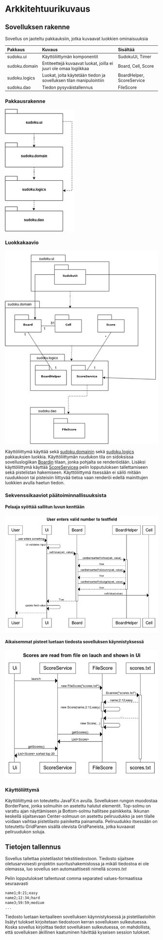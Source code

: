# Arkkitehtuurikuvaus

## Sovelluksen rakenne

Sovellus on jaoteltu pakkauksiin, jotka kuvaavat luokkien ominaisuuksia

|Pakkaus|Kuvaus|Sisältää|
|:------|:-----|:-------|
|sudoku.ui|Käyttöliittymän komponentit|SudokuUi, Timer|
|sudoku.domain|Entiteettejä kuvaavat luokat, joilla ei juuri ole omaa logiikkaa|Board, Cell, Score|
|sudoku.logics|Luokat, joita käytetään tiedon ja sovelluksen tilan manipulointiin|BoardHelper, ScoreService|
|sudoku.dao|Tiedon pysyväistallennus|FileScore|

### Pakkausrakenne

![Pakkausrakenne](https://github.com/hoffrenm/ot-harjoitustyo/blob/master/dokumentointi/pictures/package.png)

### Luokkakaavio

![Luokkakaavio](https://github.com/hoffrenm/ot-harjoitustyo/blob/master/dokumentointi/pictures/packageClassDiagram.png)

Käyttöliittymä käyttää sekä 
[sudoku.domainin](https://github.com/hoffrenm/ot-harjoitustyo/tree/master/Sudoku/src/main/java/sudoku/domain) sekä 
[sudoku.logics](https://github.com/hoffrenm/ot-harjoitustyo/tree/master/Sudoku/src/main/java/sudoku/logics) pakkauksien luokkia. Käyttöliittymän ruudukon tila on sidoksissa sovelluslogiikan [Boardin](https://github.com/hoffrenm/ot-harjoitustyo/blob/master/Sudoku/src/main/java/sudoku/domain/Board.java) tilaan, jonka pohjalta se renderöidään. Lisäksi käyttöliittymä käyttää [ScoreServicea](https://github.com/hoffrenm/ot-harjoitustyo/blob/master/Sudoku/src/main/java/sudoku/logics/ScoreService.java) pelin lopputuloksen tallettamiseen sekä pistelistan hakemiseen. Käyttöliittymä itsessään ei säilö mitään ruudukkoon tai pisteisiin liittyvää tietoa vaan renderöi edellä mainittujen luokkien avulla haetun tiedon.

### Sekvenssikaaviot päätoiminnallisuuksista

#### Pelaaja syöttää sallitun luvun kenttään

![Oikeasiirto](https://github.com/hoffrenm/ot-harjoitustyo/blob/master/dokumentointi/pictures/sequence1.png)

#### Aikaisemmat pisteet luetaan tiedosta sovelluksen käynnistyksessä

![tiedostonluku](https://github.com/hoffrenm/ot-harjoitustyo/blob/master/dokumentointi/pictures/fileread.png)

### Käyttöliittymä

Käyttöliittymä on toteutettu JavaFX:n avulla. Sovelluksen rungon muodostaa BorderPane, jonka solmuihin on asetettu halutut elementit. Top-solmu on varattu ajan näyttämiseen ja Bottom-solmu hallitsee painikkeita. Ikkunan keskellä sijaitsevaan Center-solmuun on asetettu peliruudukko ja sen tilalle voidaan vaihtaa pistetilasto painiketta painamalla. Peliruudukko itsessään on toteutettu GridPanen sisällä olevista GridPaneista, jotka kuvaavat peliruudukon soluja.

## Tietojen tallennus

Sovellus tallettaa pistetilastot tekstitiedostoon. Tiedosto sijaitsee oletusarvoisesti projektin suoritushakemistossa ja mikäli tiedostoa ei ole olemassa, luo sovellus sen automaattisesti nimellä *scores.txt*

Pelin lopputulokset tallentuvat comma separated values-formaatissa seuraavasti
```
name1;0:21;easy
name2;12:34;hard
name3;59:59;medium
...
```

Tiedosto luetaan kertaalleen sovelluksen käynnistyksessä ja pistetilastoihin lisätyt tulokset kirjoitetaan tiedostoon kerran sovelluksen sulkeutuessa. Koska sovellus kirjoittaa tiedot sovelluksen sulkeutuessa, on mahdollista, että sovelluksen äkillinen kaatuminen hävittää kyseisen session tulokset.
